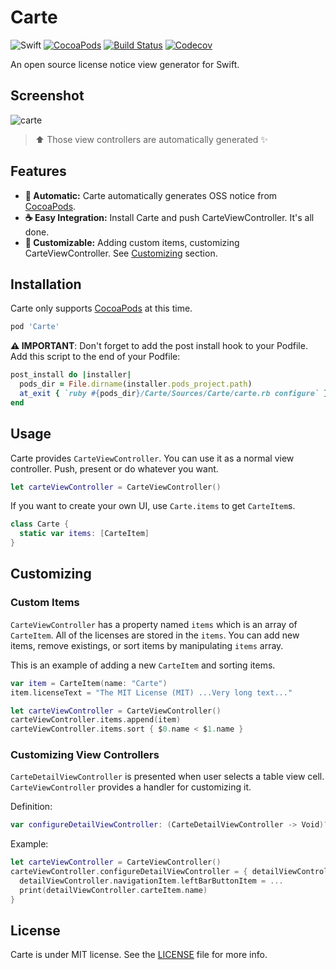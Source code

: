 # Carte

![Swift](https://img.shields.io/badge/Swift-3.1-orange.svg)
[![CocoaPods](http://img.shields.io/cocoapods/v/Carte.svg?style=flat)](https://cocoapods.org/pods/Carte)
[![Build Status](https://travis-ci.org/devxoul/Carte.svg?branch=master)](https://travis-ci.org/devxoul/Carte)
[![Codecov](https://img.shields.io/codecov/c/github/devxoul/Carte.svg)](https://codecov.io/gh/devxoul/Carte)

An open source license notice view generator for Swift.

## Screenshot

![carte](https://cloud.githubusercontent.com/assets/931655/9243550/d781a822-41cc-11e5-91bb-8b5123b2c91e.png)

> ⬆ Those view controllers are automatically generated ✨

## Features

- **🚗 Automatic:** Carte automatically generates OSS notice from [CocoaPods](https://cocoapods.org).
- **☕️ Easy Integration:** Install Carte and push CarteViewController. It's all done.
- **🎨 Customizable:** Adding custom items, customizing CarteViewController. See [Customizing](#customizing) section.


## Installation

Carte only supports [CocoaPods](https://cocoapods.org) at this time.

```ruby
pod 'Carte'
```

**⚠️ IMPORTANT**: Don't forget to add the post install hook to your Podfile. Add this script to the end of your Podfile:

```ruby
post_install do |installer|
  pods_dir = File.dirname(installer.pods_project.path)
  at_exit { `ruby #{pods_dir}/Carte/Sources/Carte/carte.rb configure` }
end
```

## Usage

Carte provides `CarteViewController`. You can use it as a normal view controller. Push, present or do whatever you want.

```swift
let carteViewController = CarteViewController()
```

If you want to create your own UI, use `Carte.items` to get `CarteItem`s.

```swift
class Carte {
  static var items: [CarteItem]
}
```

## Customizing

### Custom Items

`CarteViewController` has a property named `items` which is an array of `CarteItem`. All of the licenses are stored in the `items`. You can add new items, remove existings, or sort items by manipulating `items` array.

This is an example of adding a new `CarteItem` and sorting items.

```swift
var item = CarteItem(name: "Carte")
item.licenseText = "The MIT License (MIT) ...Very long text..."

let carteViewController = CarteViewController()
carteViewController.items.append(item)
carteViewController.items.sort { $0.name < $1.name }
```

### Customizing View Controllers

`CarteDetailViewController` is presented when user selects a table view cell. `CarteViewController` provides a handler for customizing it.

Definition: 

```swift
var configureDetailViewController: (CarteDetailViewController -> Void)?
```

Example:

```swift
let carteViewController = CarteViewController()
carteViewController.configureDetailViewController = { detailViewController in
  detailViewController.navigationItem.leftBarButtonItem = ...
  print(detailViewController.carteItem.name)
}
```

## License

Carte is under MIT license. See the [LICENSE](LICENSE) file for more info.
